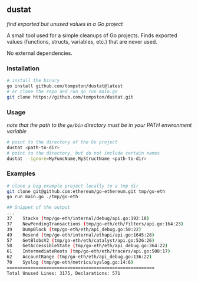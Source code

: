 ## dustat

_find exported but unused values in a Go project_

A small tool used for a simple cleanups of Go projects. Finds exported values (functions, structs, variables, etc.) that are never used.

No external dependencies.

### Installation

```bash
# install the binary
go install github.com/tompston/dustat@latest
# or clone the repo and run go run main.go
git clone https://github.com/tompston/dustat.git
```

### Usage

_note that the path to the `go/bin` directory must be in your PATH environment variable_

```bash
# point to the directory of the Go project
dustat <path-to-dir>
# point to the directory, but do not include certain names
dustat --ignore=MyFuncName,MyStructName <path-to-dir>
```

### Examples

```bash
# clone a big example project locally to a tmp dir
git clone git@github.com:ethereum/go-ethereum.git tmp/go-eth
go run main.go ./tmp/go-eth

## Snippet of the output
...
37    Stacks (tmp/go-eth/internal/debug/api.go:192:18)
37    NewPendingTransactions (tmp/go-eth/eth/filters/api.go:164:23)
39    DumpBlock (tmp/go-eth/eth/api_debug.go:50:22)
49    Resend (tmp/go-eth/internal/ethapi/api.go:1645:28)
57    GetBlobsV2 (tmp/go-eth/eth/catalyst/api.go:526:26)
58    GetAccessibleState (tmp/go-eth/eth/api_debug.go:364:22)
61    IntermediateRoots (tmp/go-eth/eth/tracers/api.go:508:17)
62    AccountRange (tmp/go-eth/eth/api_debug.go:136:22)
70    Syslog (tmp/go-eth/metrics/syslog.go:14:6)
========================================================
Total Unused Lines: 3175, Declarations: 571
```


<!-- 

## publising

git add .
git commit -m "dustat: release v0.0.1"
git tag v0.0.1
git push origin v0.0.1
GOPROXY=proxy.golang.org go list -m github.com/tompston/dustat@v0.0.1

qwe
 -->